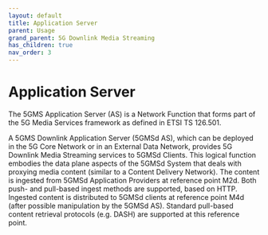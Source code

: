 ```yaml
---
layout: default
title: Application Server
parent: Usage
grand_parent: 5G Downlink Media Streaming
has_children: true
nav_order: 3
---
```


# Application Server

The 5GMS Application Server (AS) is a Network Function that forms part of the 5G Media Services framework as defined in
ETSI TS 126.501.

A 5GMS Downlink Application Server (5GMSd AS), which can be deployed in the 5G Core Network or in an External Data
Network, provides 5G Downlink Media Streaming services to 5GMSd Clients. This logical function embodies the data plane
aspects of the 5GMSd System that deals with proxying media content (similar to a Content Delivery Network). The content
is ingested from 5GMSd Application Providers at reference point M2d. Both push- and pull-based ingest methods are
supported, based on HTTP. Ingested content is distributed to 5GMSd clients at reference point M4d (after possible
manipulation by the 5GMSd AS). Standard pull-based content retrieval protocols (e.g. DASH) are supported at this
reference point.
